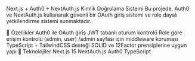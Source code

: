Next.js + Auth0 + NextAuth.js Kimlik Doğrulama Sistemi
Bu projede, Auth0 ve NextAuth.js kullanarak güvenli bir OAuth giriş sistemi ve role dayalı yetkilendirme sistemi sunmaktadır..

🚀 Özellikler
Auth0 ile OAuth giriş
JWT tabanlı oturum kontrolü
Role göre erişim kontrolü (admin, user)
/admin sayfası için middleware koruması
TypeScript + TailwindCSS desteği
SOLID ve 12Factor prensiplerine uygun yapı
🧰 Teknolojiler
Next.js 15
NextAuth.js
Auth0
TypeScript
